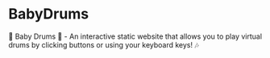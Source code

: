 # BabyDrums
🎵 Baby Drums 🥁 - An interactive static website that allows you to play virtual drums by clicking buttons or using your keyboard keys! 🎶
